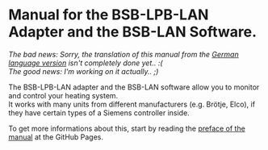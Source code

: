 # Manual for the BSB-LPB-LAN Adapter and the BSB-LAN Software.  

*The bad news: Sorry, the translation of this manual from the [German language version](https://1coderookie.github.io/BSB-LPB-LAN) isn't completely done yet.. :(  
The good news: I'm working on it actually.. ;)*
   
The BSB-LPB-LAN adapter and the BSB-LAN software allow you to monitor and control your heating system.  
It works with many units from different manufacturers (e.g. Brötje, Elco), if they have certain types of a Siemens controller inside.  
   
To get more informations about this, start by reading the [preface of the manual](https://1coderookie.github.io/BSB-LPB-LAN_EN) at the GitHub Pages.
